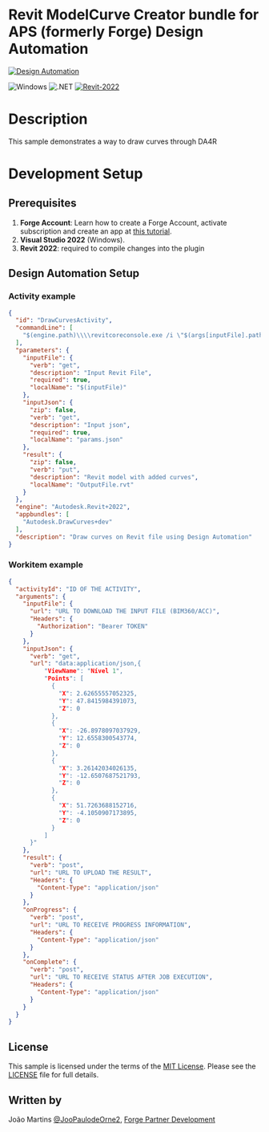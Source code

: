 ﻿# Revit ModelCurve Creator bundle for APS (formerly Forge) Design Automation

[![Design Automation](https://img.shields.io/badge/Design%20Automation-v3-green.svg)](http://developer.autodesk.com/)

![Windows](https://img.shields.io/badge/Plugins-Windows-lightgrey.svg)
![.NET](https://img.shields.io/badge/.NET%20Framework-4.8-blue.svg)
[![Revit-2022](https://img.shields.io/badge/Revit-2022-lightgrey.svg)](http://autodesk.com/revit)


# Description

This sample demonstrates a way to draw curves through DA4R

# Development Setup

## Prerequisites

1. **Forge Account**: Learn how to create a Forge Account, activate subscription and create an app at [this tutorial](http://learnforge.autodesk.io/#/account/). 
2. **Visual Studio 2022** (Windows).
3. **Revit 2022**: required to compile changes into the plugin

## Design Automation Setup

### Activity example

```json
{
  "id": "DrawCurvesActivity",
  "commandLine": [
    "$(engine.path)\\\\revitcoreconsole.exe /i \"$(args[inputFile].path)\" /al \"$(appbundles[DrawCurves].path)\""
  ],
  "parameters": {
    "inputFile": {
      "verb": "get",
      "description": "Input Revit File",
      "required": true,
      "localName": "$(inputFile)"
    },
    "inputJson": {
      "zip": false,
	  "verb": "get",
	  "description": "Input json",
	  "required": true,
	  "localName": "params.json"
    },
    "result": {
      "zip": false,
      "verb": "put",
      "description": "Revit model with added curves",
      "localName": "OutputFile.rvt"
    }
  },
  "engine": "Autodesk.Revit+2022",
  "appbundles": [
    "Autodesk.DrawCurves+dev"
  ],
  "description": "Draw curves on Revit file using Design Automation"
}
```

### Workitem example

```json
{
  "activityId": "ID OF THE ACTIVITY",
  "arguments": {
    "inputFile": {
      "url": "URL TO DOWNLOAD THE INPUT FILE (BIM360/ACC)",
      "Headers": {
        "Authorization": "Bearer TOKEN"
      }
    },
	"inputJson": {
	  "verb": "get",
	  "url": "data:application/json,{
		  "ViewName": "Nível 1",
		  "Points": [
			{
			  "X": 2.62655557052325,
			  "Y": 47.8415984391073,
			  "Z": 0
			},
			{
			  "X": -26.8978097037929,
			  "Y": 12.6558300543774,
			  "Z": 0
			},
			{
			  "X": 3.26142034026135,
			  "Y": -12.6507687521793,
			  "Z": 0
			},
			{
			  "X": 51.7263688152716,
			  "Y": -4.1050907173895,
			  "Z": 0
			}
		  ]
	  }"
	},
    "result": {
      "verb": "post",
      "url": "URL TO UPLOAD THE RESULT",
      "Headers": {
        "Content-Type": "application/json"
      }
    },
    "onProgress": {
      "verb": "post",
      "url": "URL TO RECEIVE PROGRESS INFORMATION",
      "Headers": {
        "Content-Type": "application/json"
      }
    },
    "onComplete": {
      "verb": "post",
      "url": "URL TO RECEIVE STATUS AFTER JOB EXECUTION",
      "Headers": {
        "Content-Type": "application/json"
      }
    }
  }
}
```

## License

This sample is licensed under the terms of the [MIT License](http://opensource.org/licenses/MIT). Please see the [LICENSE](LICENSE) file for full details.

## Written by

João Martins [@JooPaulodeOrne2](http://twitter.com/JooPaulodeOrne2), [Forge Partner Development](http://forge.autodesk.com)